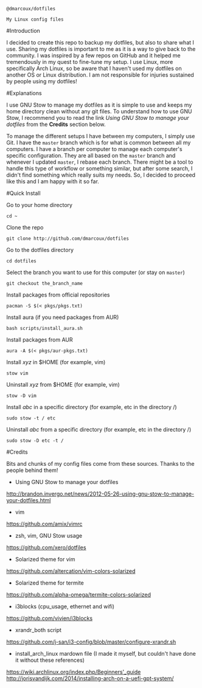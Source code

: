 ```
@dmarcoux/dotfiles

My Linux config files
```

#Introduction

I decided to create this repo to backup my dotfiles, but also to share what I use. Sharing my dotfiles is important to me as it is a way to give back to the community. I was inspired by a few repos on GitHub and it helped me tremendously in my quest to fine-tune my setup. I use Linux, more specifically Arch Linux, so be aware that I haven't used my dotfiles on another OS or Linux distribution. I am not responsible for injuries sustained by people using my dotfiles!


#Explanations

I use GNU Stow to manage my dotfiles as it is simple to use and keeps my home directory clean without any git files. To understand how to use GNU Stow, I recommend you to read the link *Using GNU Stow to manage your dotfiles* from the **Credits** section below.

To manage the different setups I have between my computers, I simply use Git. I have the `master` branch which is for what is common between all my computers. I have a branch per computer to manage each computer's specific configuration. They are all based on the `master` branch and whenever I updated `master`, I rebase each branch. There might be a tool to handle this type of workflow or something similar, but after some search, I didn't find something which really suits my needs. So, I decided to proceed like this and I am happy with it so far.


#Quick Install

Go to your home directory

```cd ~```

Clone the repo

```git clone http://github.com/dmarcoux/dotfiles```

Go to the dotfiles directory

```cd dotfiles```

Select the branch you want to use for this computer (or stay on `master`)

```git checkout the_branch_name```

Install packages from official repositories

```pacman -S $(< pkgs/pkgs.txt)```

Install aura (if you need packages from AUR)

```bash scripts/install_aura.sh```

Install packages from AUR

```aura -A $(< pkgs/aur-pkgs.txt)```

Install *xyz* in $HOME (for example, vim)

```stow vim```

Uninstall *xyz* from $HOME (for example, vim)

```stow -D vim```

Install *abc* in a specific directory (for example, etc in the directory /)

```sudo stow -t / etc```

Uninstall *abc* from a specific directory (for example, etc in the directory /)

```sudo stow -D etc -t /```


#Credits

Bits and chunks of my config files come from these sources. Thanks to the people behind them!

- Using GNU Stow to manage your dotfiles

http://brandon.invergo.net/news/2012-05-26-using-gnu-stow-to-manage-your-dotfiles.html

- vim

https://github.com/amix/vimrc

- zsh, vim, GNU Stow usage

https://github.com/xero/dotfiles

- Solarized theme for vim

https://github.com/altercation/vim-colors-solarized

- Solarized theme for termite

https://github.com/alpha-omega/termite-colors-solarized

- i3blocks (cpu_usage, ethernet and wifi)

https://github.com/vivien/i3blocks

- xrandr_both script

https://github.com/j-san/i3-config/blob/master/configure-xrandr.sh

- install_arch_linux mardown file (I made it myself, but couldn't have done it without these references)

https://wiki.archlinux.org/index.php/Beginners'_guide
http://jorisvandijk.com/2014/installing-arch-on-a-uefi-gpt-system/

